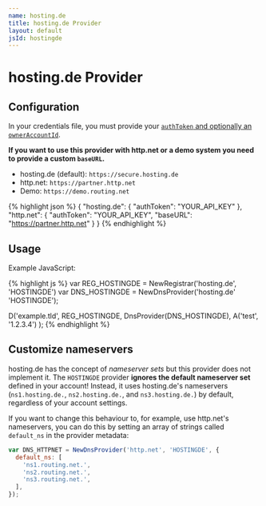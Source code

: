 ```yaml
---
name: hosting.de
title: hosting.de Provider
layout: default
jsId: hostingde
---
```

# hosting.de Provider

## Configuration

In your credentials file, you must provide your [`authToken` and optionally an `ownerAccountId`](https://www.hosting.de/api/#requests-and-authentication).

**If you want to use this provider with http.net or a demo system you need to provide a custom `baseURL`.**

* hosting.de (default): `https://secure.hosting.de`
* http.net: `https://partner.http.net`
* Demo: `https://demo.routing.net`

{% highlight json %}
{
  "hosting.de": {
    "authToken": "YOUR_API_KEY"
  },
  "http.net": {
    "authToken": "YOUR_API_KEY",
    "baseURL": "https://partner.http.net"
  }
}
{% endhighlight %}

## Usage

Example JavaScript:

{% highlight js %}
var REG_HOSTINGDE = NewRegistrar('hosting.de', 'HOSTINGDE')
var DNS_HOSTINGDE = NewDnsProvider('hosting.de' 'HOSTINGDE');

D('example.tld', REG_HOSTINGDE, DnsProvider(DNS_HOSTINGDE),
    A('test', '1.2.3.4')
);
{% endhighlight %}

## Customize nameservers

hosting.de has the concept of *nameserver sets* but this provider does not implement it.
The `HOSTINGDE` provider **ignores the default nameserver set** defined in your account!
Instead, it uses hosting.de's nameservers (`ns1.hosting.de.`, `ns2.hosting.de.`, and `ns3.hosting.de.`) by default, regardless of your account settings.

If you want to change this behaviour to, for example, use http.net's nameservers, you can do this by setting an array of strings called `default_ns` in the provider metadata:

```js
var DNS_HTTPNET = NewDnsProvider('http.net', 'HOSTINGDE', {
  default_ns: [
    'ns1.routing.net.',
    'ns2.routing.net.',
    'ns3.routing.net.',
  ],
});
```
